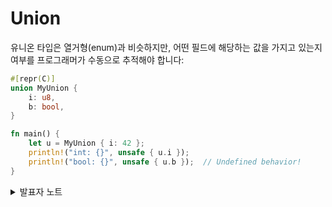 # Union

유니온 타입은 열거형(enum)과 비슷하지만, 어떤 필드에 해당하는 값을 가지고 있는지 여부를 프로그래머가 수동으로 추적해야 합니다:

```rust
#[repr(C)]
union MyUnion {
    i: u8,
    b: bool,
}

fn main() {
    let u = MyUnion { i: 42 };
    println!("int: {}", unsafe { u.i });
    println!("bool: {}", unsafe { u.b });  // Undefined behavior!
}
```

<details>

<summary>발표자 노트</summary>

러스트에는 열거형이 있기 때문에 유니온이 필요한 경우는 극히 드뭅니다. 유니온은 C 라이브러리 API를 사용할 때 가끔 필요합니다.

바이트들을 특정 타입으로 재해석 하고 싶다면 [`std::mem::transmute`](https://doc.rust-lang.org/stable/std/mem/fn.transmute.html)나 좀 더 안전한 [`zerocopy`](https://crates.io/crates/zerocopy) 크레이트를 사용하세요.

</details>
